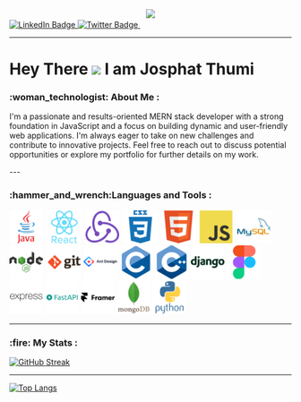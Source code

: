 <div id="header" align="center">
  <img src="https://media.giphy.com/media/M9gbBd9nbDrOTu1Mqx/giphy.gif" width="100"/>
</div>
<div id="badges" >
  <a href="https://www.linkedin.com/in/josphat-thumi-0b0795308/">
    <img src="https://img.shields.io/badge/LinkedIn-blue?style=for-the-badge&logo=linkedin&logoColor=white" alt="LinkedIn Badge"/>
  </a>
  <a href="https://x.com/ThumiJosphat">
    <img src="https://img.shields.io/badge/Twitter-blue?style=for-the-badge&logo=twitter&logoColor=white" alt="Twitter Badge"/>
  </a>
  <img src="https://komarev.com/ghpvc/?username=J-Thumi&style=flat-square&color=blue" alt=""/>
</div>

---
<h1>
  Hey There
  <img src="https://media.giphy.com/media/hvRJCLFzcasrR4ia7z/giphy.gif" width="30px"/>
  I am
  Josphat Thumi
</h1>
 <h3>:woman_technologist: About Me :</h3>
<p>
I'm a passionate and results-oriented MERN stack developer with a strong foundation in JavaScript and a focus on building dynamic and user-friendly web applications. 
I'm always eager to take on new challenges and contribute to innovative projects. Feel free to reach out to discuss potential opportunities or explore my portfolio for further details on my work.
</p>
---

<h3>:hammer_and_wrench:Languages and Tools :</h3> 

<div>
  <img src="https://github.com/devicons/devicon/blob/master/icons/java/java-original-wordmark.svg" title="Java" alt="Java" width="60" height="60"/>&nbsp;
  <img src="https://github.com/devicons/devicon/blob/master/icons/react/react-original-wordmark.svg" title="React" alt="React" width="60" height="60"/>&nbsp;
  <img src="https://github.com/devicons/devicon/blob/master/icons/redux/redux-original.svg" title="Redux" alt="Redux " width="60" height="60"/>&nbsp;
  <img src="https://github.com/devicons/devicon/blob/master/icons/css3/css3-plain-wordmark.svg"  title="CSS3" alt="CSS" width="60" height="60"/>&nbsp;
  <img src="https://github.com/devicons/devicon/blob/master/icons/html5/html5-original.svg" title="HTML5" alt="HTML" width="60" height="60"/>&nbsp;
  <img src="https://github.com/devicons/devicon/blob/master/icons/javascript/javascript-original.svg" title="JavaScript" alt="JavaScript" width="60" height=60"/>&nbsp;
  <img src="https://github.com/devicons/devicon/blob/master/icons/mysql/mysql-original-wordmark.svg" title="MySQL"  alt="MySQL" width="60" height="60"/>&nbsp;
  <img src="https://github.com/devicons/devicon/blob/master/icons/nodejs/nodejs-original-wordmark.svg" title="NodeJS" alt="NodeJS" width="60" height="60"/>&nbsp;
  <img src="https://github.com/devicons/devicon/blob/master/icons/git/git-original-wordmark.svg" title="Git" **alt="Git" width="60" height="60"/>
  <img src="https://github.com/devicons/devicon/blob/master/icons/antdesign/antdesign-original-wordmark.svg" title="antd" **alt="antd" width="60" height="60"/>
  <img src="https://github.com/devicons/devicon/blob/master/icons/c/c-original.svg" title="antd" **alt="antd" width="60" height="60"/>
  <img src="https://github.com/devicons/devicon/blob/master/icons/cplusplus/cplusplus-original.svg" title="antd" **alt="antd" width="60" height="60"/>
  <img src="https://github.com/devicons/devicon/blob/master/icons/django/django-plain-wordmark.svg" title="antd" **alt="antd" width="60" height="60"/>
  <img src="https://github.com/devicons/devicon/blob/master/icons/figma/figma-original.svg" title="antd" **alt="antd" width="60" height="60"/>
  <img src="https://github.com/devicons/devicon/blob/master/icons/express/express-original-wordmark.svg" title="antd" **alt="antd" width="60" height="60"/>
  <img src="https://github.com/devicons/devicon/blob/master/icons/fastapi/fastapi-original-wordmark.svg" title="antd" **alt="antd" width="60" height="60"/>
  <img src="https://github.com/devicons/devicon/blob/master/icons/framermotion/framermotion-original-wordmark.svg" title="antd" **alt="antd" width="60" height="60"/>
  <img src="https://github.com/devicons/devicon/blob/master/icons/mongodb/mongodb-original-wordmark.svg" title="antd" **alt="antd" width="60" height="60"/>
  <img src="https://github.com/devicons/devicon/blob/master/icons/python/python-original-wordmark.svg" title="antd" **alt="antd" width="60" height="60"/>

</div>

---

 <h3>:fire: My Stats :</h3>
 
 [![GitHub Streak](http://github-readme-streak-stats.herokuapp.com?user=J-Thumi&theme=dark&background=000000)](https://git.io/streak-stats)

---
 [![Top Langs](https://github-readme-stats.vercel.app/api/top-langs/?username=J-Thumi&layout=compact&theme=vision-friendly-dark)](https://github.com/anuraghazra/github-readme-stats)
